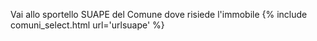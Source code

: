 Vai allo sportello SUAPE del Comune dove risiede l'immobile
{% include comuni_select.html url='urlsuape' %}
